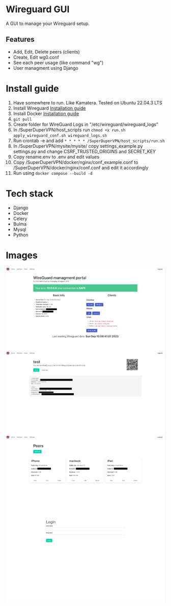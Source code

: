 # Wireguard GUI
A GUI to manage your Wireguard setup.

## Features
* Add, Edit, Delete peers (clients)
* Create, Edit wg0.conf
* See each peer usage (like command "wg")
* User managment using Django

# Install guide

1. Have somewhere to run. Like Kamatera. Tested on Ubuntu 22.04.3 LTS
2. Install Wireguard [Installation guide](https://www.wireguard.com/install/)
3. Install Docker [Installation guide](https://docs.docker.com/engine/install/ubuntu/)
4. `git pull`
5. Create folder for WireGuard Logs in "/etc/wireguard/wireguard_logs"
6. In /SuperDuperVPN/host_scripts run `chmod +x run.sh apply_wireguard_conf.sh wireguard_logs.sh`
7. Run crontab -e and add  `* * * * * /SuperDuperVPN/host_scripts/run.sh`
8. In /SuperDuperVPN/mysite/mysite/ copy settings_example.py settings.py and change CSRF_TRUSTED_ORIGINS and SECRET_KEY
9. Copy rename.env to .env and edit values
10. Copy /SuperDuperVPN/docker/nginx/conf_example.conf to /SuperDuperVPN/docker/nginx/conf.conf and edit it accordingly 
11. Run using `docker compose --build -d`

# Tech stack
* Django
* Docker
* Celery
* Bulma
* Mysql
* Python


# Images
![Image](https://github.com/matyash12/SuperDuperVPN/blob/50857e2956be706fee68cdeb7e5424d93093fe30/readme_images/index.png)
![Image](https://github.com/matyash12/SuperDuperVPN/blob/50857e2956be706fee68cdeb7e5424d93093fe30/readme_images/peer_view.png)
![Image](https://github.com/matyash12/SuperDuperVPN/blob/50857e2956be706fee68cdeb7e5424d93093fe30/readme_images/peers_list.png)
![Image](https://github.com/matyash12/SuperDuperVPN/blob/50857e2956be706fee68cdeb7e5424d93093fe30/readme_images/login.png)
